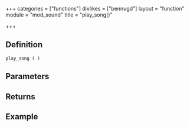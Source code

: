 +++
categories = ["functions"]
divlikes = ["bennugd"]
layout = "function"
module = "mod_sound"
title = "play_song()"

+++

## Definition

    play_song ( )

## Parameters

## Returns

## Example
